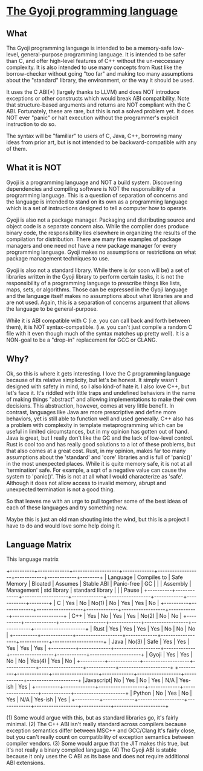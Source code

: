 # [The Gyoji programming language](https://jarney.github.io/)

## What

Ths Gyoji programming language is intended to be a memory-safe low-level,
general-purpose programming language.  It is intended to be safer than C,
and offer high-level features of C++ without the un-neccessary complexity.
It is also intended to use many concepts from Rust like the borrow-checker
without going "too far" and making too many assumptions about the
"standard" library, the environment, or the way it should be used.

It uses the C ABI(*) (largely thanks to LLVM) and does NOT introduce exceptions
or other constructs which would break ABI compatibility.  Note that structure-based
arguments and returns are NOT compliant with the C ABI.  Fortunately, these are rare,
but this is not a solved problem yet. It does NOT ever "panic" or halt execution
without the programmer's explicit instruction to do so.

The syntax will be "familiar" to users of C, Java, C++, borrowing many ideas
from prior art, but is not intended to be backward-compatible with any of them.

## What it is NOT

Gyoji is a programming language and NOT a build system.  Discovering
dependencies and compiling software is NOT the responsibility of
a programming language.  This is a question of separation of concerns
and the language is intended to stand on its own as a programming language
which is a set of instructions designed to tell a computer how to operate.

Gyoji is also not a package manager.  Packaging and distributing source
and object code is a separate concern also.  While the compiler does
produce binary code, the responsibility lies elsewhere in organizing
the results of the compilation for distribution.  There are many fine
examples of package managers and one need not have a new package manager
for every programming language.  Gyoji makes no assumptions or
restrictions on what package management techniques to use.

Gyoji is also not a standard library.  While there is (or soon will be)
a set of libraries written in the Gyoji library to perform certain
tasks, it is not the responsibility of a programming language
to prescribe things like lists, maps, sets, or algorithms.  Those
can be expressed in the Gyoji language and the language itself
makes no assumptions about what libraries are and are not used.
Again, this is a separation of concerns argument that allows
the language to be general-purpose.

While it is ABI compatible with C (i.e. you can call back and forth between them),
it is NOT syntax-compatible. (i.e. you can't just compile a random C file with
it even though much of the syntax matches up pretty well). It is a NON-goal to
be a "drop-in" replacement for GCC or CLANG.

## Why?

Ok, so this is where it gets interesting.  I love the C
programming language because of its relative simplicity,
but let's be honest.  It simply wasn't designed with
safety in mind, so I also kind-of hate it.   I also love C++,
but let's face it.  It's riddled with little traps
and undefined behaviors in the name of making things "abstract"
and allowing implementations to make their own decisions.
This abstraction, however, comes at very little benefit.  In contrast,
languages like Java are more prescriptive and define more
behaviors, yet is still able to function well and used
generally.  C++ also has a problem with complexity in
template metaprogramming which can be useful in limited
circumstances, but in my opinion has gotten out of hand.
Java is great, but I really don't like the GC and the
lack of low-level control.  Rust is cool too and has really
good solutions to a lot of these problems, but that also
comes at a great cost.  Rust, in my opinion, makes
far too many assumptions about the 'standard' and 'core'
libraries and is full of 'panic()' in the most unexpected
places.  While it is quite memory safe, it is not at all
'termination' safe.  For example, a sqrt of a negative
value can cause the system to 'panic()'.  This is not
at all what I would characterize as 'safe'.  Although
it does not allow access to invalid memory, abrupt
and unexpected termination is not a good thing.

So that leaves me with an urge to pull together
some of the best ideas of each of these languages
and try something new.

Maybe this is just an old man shouting into the wind,
but this is a project I have to do and would love
some help doing it.

## Language Matrix

This language matrix

+----------+-------------+-------------------+-------------+------------------+------------+------------+--------+
| Language | Compiles to | Safe Memory       | Bloated     | Assumes          | Stable ABI | Panic-free | GC     |
|          | Assembly    | Management        | std library | standard library |            |            | Pause  |
+----------+-------------+-------------------+-------------+------------------+------------+------------+--------+
| C        | Yes         | No                | No(1)       | No               | Yes        | Yes        | No     |
+----------+-------------+-------------------+-------------+------------------+------------+---------------------+
| C++      | Yes         | No                | Yes         | Yes              | No(2)      | No         | No     |
+----------+-------------+-------------------+-------------+------------------+------------+---------------------+
| Rust     | Yes         | Yes               | Yes         | Yes              | No         | No         | No     |
+----------+-------------+-------------------+-------------+------------------+------------+---------------------+
| Java     | No(3)       | Safe              | Yes         | Yes              | Yes        | Yes        | Yes    |
+----------+-------------+-------------------+-------------+------------------+------------+---------------------+
| Gyoji    | Yes         | Yes               | No          | No               | Yes(4)     | Yes        | No     |
+----------+-------------+-------------------+-------------+------------------+------------+---------------------+
+----------+-------------+-------------------+-------------+------------------+------------+---------------------+
|Javascript| No          | Yes               | No          | Yes              | N/A        | Yes-ish    | Yes    |
+----------+-------------+-------------------+-------------+------------------+------------+---------------------+
| Python   | No          | Yes               | No          | Yes              | N/A        | Yes-ish    | Yes    |
+----------+-------------+-------------------+-------------+------------------+------------+---------------------+


(1) Some would argue with this, but as standard libraries go, it's fairly minimal.
(2) The C++ ABI isn't really standard across compilers because exception semantics differ
    between MSC++ and GCC/Clang  It's fairly close, but you can't really count on
    compatibility of exception semantics between compiler vendors.
(3) Some would argue that the JIT makes this true, but it's not really a binary compiled language.
(4) The Gyoji ABI is stable because it only uses the C ABI as its base and does not require
    additional ABI extensions.
